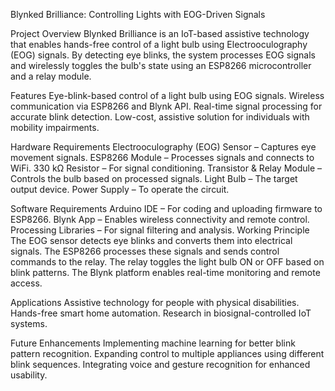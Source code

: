 Blynked Brilliance: Controlling Lights with EOG-Driven Signals

Project Overview
Blynked Brilliance is an IoT-based assistive technology that enables hands-free control of a light bulb using Electrooculography (EOG) signals. By detecting eye blinks, the system processes EOG signals and wirelessly toggles the bulb's state using an ESP8266 microcontroller and a relay module.

Features
Eye-blink-based control of a light bulb using EOG signals.
Wireless communication via ESP8266 and Blynk API.
Real-time signal processing for accurate blink detection.
Low-cost, assistive solution for individuals with mobility impairments.

Hardware Requirements
Electrooculography (EOG) Sensor – Captures eye movement signals.
ESP8266 Module – Processes signals and connects to WiFi.
330 kΩ Resistor – For signal conditioning.
Transistor & Relay Module – Controls the bulb based on processed signals.
Light Bulb – The target output device.
Power Supply – To operate the circuit.

Software Requirements
Arduino IDE – For coding and uploading firmware to ESP8266.
Blynk App – Enables wireless connectivity and remote control.
Processing Libraries – For signal filtering and analysis.
Working Principle
The EOG sensor detects eye blinks and converts them into electrical signals.
The ESP8266 processes these signals and sends control commands to the relay.
The relay toggles the light bulb ON or OFF based on blink patterns.
The Blynk platform enables real-time monitoring and remote access.

Applications
Assistive technology for people with physical disabilities.
Hands-free smart home automation.
Research in biosignal-controlled IoT systems.

Future Enhancements
Implementing machine learning for better blink pattern recognition.
Expanding control to multiple appliances using different blink sequences.
Integrating voice and gesture recognition for enhanced usability.
